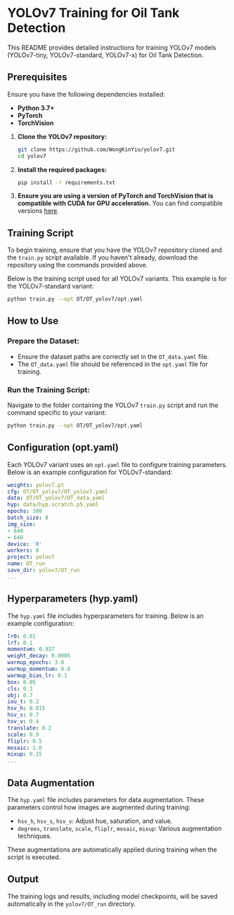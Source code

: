# YOLOv7 Training for Oil Tank Detection

This README provides detailed instructions for training YOLOv7 models (YOLOv7-tiny, YOLOv7-standard, YOLOv7-x) for Oil Tank Detection.

## Prerequisites

Ensure you have the following dependencies installed:

- **Python 3.7+**
- **PyTorch**
- **TorchVision**

1. **Clone the YOLOv7 repository:**
   ```bash
   git clone https://github.com/WongKinYiu/yolov7.git
   cd yolov7
   ```
2. **Install the required packages:**

   ```bash
   pip install -r requirements.txt
   ```
3. **Ensure you are using a version of PyTorch and TorchVision that is compatible with CUDA for GPU acceleration.** You can find compatible versions [here](https://pytorch.org/get-started/previous-versions/).

## Training Script
To begin training, ensure that you have the YOLOv7 repository cloned and the `train.py` script available. If you haven't already, download the repository using the commands provided above.

Below is the training script used for all YOLOv7 variants. This example is for the YOLOv7-standard variant:

```bash
python train.py --opt OT/OT_yolov7/opt.yaml
```

## How to Use

### Prepare the Dataset:
- Ensure the dataset paths are correctly set in the `OT_data.yaml` file.
- The `OT_data.yaml` file should be referenced in the `opt.yaml` file for training.

### Run the Training Script:
Navigate to the folder containing the YOLOv7 `train.py` script and run the command specific to your variant:

```bash
python train.py --opt OT/OT_yolov7/opt.yaml
```

## Configuration (opt.yaml)
Each YOLOv7 variant uses an `opt.yaml` file to configure training parameters. Below is an example configuration for YOLOv7-standard:

```yaml
weights: yolov7.pt
cfg: OT/OT_yolov7/OT_yolov7.yaml
data: OT/OT_yolov7/OT_data.yaml
hyp: data/hyp.scratch.p5.yaml
epochs: 300
batch_size: 8
img_size:
- 640
- 640
device: '0'
workers: 8
project: yolov7
name: OT_run
save_dir: yolov7/OT_run
...
```

## Hyperparameters (hyp.yaml)
The `hyp.yaml` file includes hyperparameters for training. Below is an example configuration:

```yaml
lr0: 0.01
lrf: 0.1
momentum: 0.937
weight_decay: 0.0005
warmup_epochs: 3.0
warmup_momentum: 0.8
warmup_bias_lr: 0.1
box: 0.05
cls: 0.3
obj: 0.7
iou_t: 0.2
hsv_h: 0.015
hsv_s: 0.7
hsv_v: 0.4
translate: 0.2
scale: 0.9
fliplr: 0.5
mosaic: 1.0
mixup: 0.15
...
```

## Data Augmentation
The `hyp.yaml` file includes parameters for data augmentation. These parameters control how images are augmented during training:

- `hsv_h`, `hsv_s`, `hsv_v`: Adjust hue, saturation, and value.
- `degrees`, `translate`, `scale`, `fliplr`, `mosaic`, `mixup`: Various augmentation techniques.

These augmentations are automatically applied during training when the script is executed.

## Output
The training logs and results, including model checkpoints, will be saved automatically in the `yolov7/OT_run` directory.
